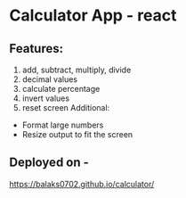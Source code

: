 # Calculator App - react

## Features: 
1. add, subtract, multiply, divide
2. decimal values
3. calculate percentage
4. invert values
5. reset screen
Additional: 
- Format large numbers
-  Resize output to fit the screen

## Deployed on -
https://balaks0702.github.io/calculator/



